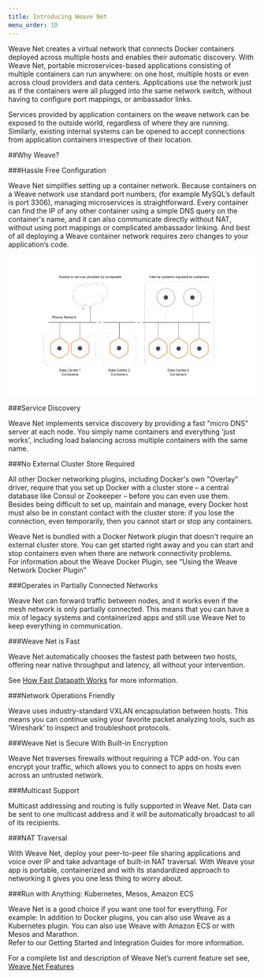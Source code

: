 ```yaml
---
title: Introducing Weave Net
menu_order: 10
---
```



Weave Net creates a virtual network that connects Docker containers deployed across multiple hosts and enables their automatic discovery. With Weave Net, portable microservices-based applications consisting of multiple containers can run anywhere: on one host, multiple hosts or even across cloud providers and data centers. Applications use the network just as if the containers were all plugged into the same network switch, without having to configure port mappings, or ambassador links. 

Services provided by application containers on the weave network can be exposed to the outside world, regardless of where they are running. Similarly, existing internal systems can be opened to accept connections from application containers irrespective of their location.


##Why Weave?

###Hassle Free Configuration

Weave Net simplifies setting up a container network. Because containers on a Weave network use standard port numbers, (for example MySQL’s default is port 3306), managing microservices is straightforward. Every container can find the IP of any other container using a simple DNS query on the container's name, and it can also communicate directly without NAT, without using port mappings or complicated ambassador linking.  And best of all deploying a Weave container network requires zero changes to your application’s code. 

![Weave Net Encapsulation](weave-net-overview.png)

###Service Discovery

Weave Net implements service discovery by providing a fast "micro DNS" server at each node. You simply name containers and everything 'just works', including load balancing across multiple containers with the same name.  

###No External Cluster Store Required

All other Docker networking plugins, including Docker's own "Overlay" driver, require that you set up Docker with a cluster store – a central database like Consul or Zookeeper – before you can even use them. Besides being difficult to set up, maintain and manage, every Docker host must also be in constant contact with the cluster store: if you lose the connection, even temporarily, then you cannot start or stop any containers.

Weave Net is bundled with a Docker Network plugin that doesn't require an external cluster store. You can get started right away and you can start and stop containers even when there are network connectivity problems.  
For information about the Weave Docker Plugin, see “Using the Weave Network Docker Plugin”

###Operates in Partially Connected Networks

Weave Net can forward traffic between nodes, and it works even if the mesh network is only partially connected.  This means that you can have a mix of legacy systems and containerized apps and still use Weave Net to keep everything in communication. 

###Weave Net is Fast

Weave Net automatically chooses the fastest path between two hosts, offering near native throughput and latency, all without your intervention.  

See [How Fast Datapath Works](/site/fastdp/using-fastdp.md) for more information.

###Network Operations Friendly

Weave uses industry-standard VXLAN encapsulation between hosts. This means you can continue using your favorite packet analyzing tools, such as ‘Wireshark’ to inspect and troubleshoot protocols.

###Weave Net is Secure With Built-in Encryption

Weave Net traverses firewalls without requiring a TCP add-on. You can encrypt your traffic, which allows you to connect to apps on hosts even across an untrusted network.  

###Multicast Support

Multicast addressing and routing is fully supported in Weave Net. Data can be sent to one multicast address and it will be automatically broadcast to all of its recipients. 

###NAT Traversal

With Weave Net, deploy your peer-to-peer file sharing applications and voice over IP and take advantage of built-in NAT traversal. With Weave your app is portable, containerized and with its standardized approach to networking it gives you one less thing to worry about. 

###Run with Anything: Kubernetes, Mesos, Amazon ECS

Weave Net is a good choice if you want one tool for everything.  For example: In addition to Docker plugins, you can also use Weave as a Kubernetes plugin.  You can also use Weave with Amazon ECS or with Mesos and Marathon.  
Refer to our Getting Started and Integration Guides for more information.

For a complete list and description of Weave Net’s current feature set see, [Weave Net Features](/site/features/features.md)



